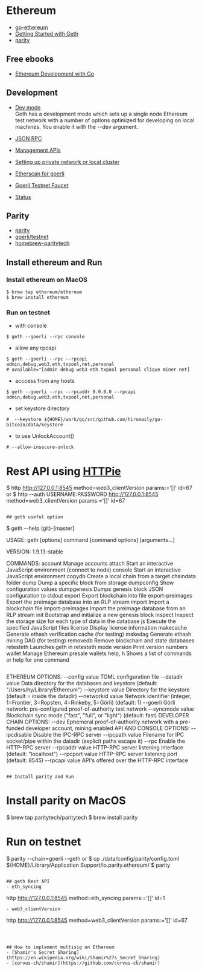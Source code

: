 # Ethereum

- [go-ethereum](https://github.com/ethereum/go-ethereum)
- [Getting Started with Geth](https://geth.ethereum.org/docs/getting-started)
- [parity](https://www.parity.io/ethereum/)

## Free ebooks
- [Ethereum Development with Go](https://goethereumbook.org/en/)

## Development
- [Dev mode](https://geth.ethereum.org/getting-started/dev-mode)  
Geth has a development mode which sets up a single node Ethereum test network with a number of options optimized for developing on local machines. You enable it with the --dev argument.

- [JSON RPC](https://github.com/ethereum/wiki/wiki/JSON-RPC)
- [Management APIs](https://github.com/ethereum/go-ethereum/wiki/Management-APIs)
- [Setting up private network or local cluster](https://github.com/ethereum/go-ethereum/wiki/Setting-up-private-network-or-local-cluster)
- [Etherscan for goerli](https://goerli.etherscan.io/)
- [Goerli Testnet Faucet](https://goerli-faucet.slock.it/)
- [Status](https://stats.goerli.net/)

## Parity
- [parity](https://www.parity.io/ethereum/)
- [goerli/testnet](https://github.com/goerli/testnet)
- [homebrew-paritytech](https://github.com/paritytech/homebrew-paritytech)

## Install ethereum and Run
### Install ethereum on MacOS
```
$ brew tap ethereum/ethereum
$ brew install ethereum
```

### Run on testnet
- with console
```
$ geth --goerli --rpc console
```
- allow any rpcapi
```
$ geth --goerli --rpc --rpcapi admin,debug,web3,eth,txpool,net,personal
# available="[admin debug web3 eth txpool personal clique miner net]
```
- acccess from any hosts
```
$ geth --goerli --rpc --rpcaddr 0.0.0.0 --rpcapi admin,debug,web3,eth,txpool,net,personal
```
- set keystore directory
```
#  --keystore ${HOME}/work/go/src/github.com/hiromaily/go-bitcoin/data/keystore
```
- to use UnlockAccount()
```
# --allow-insecure-unlock
```

# Rest API using [HTTPie](https://httpie.org/)
$ http http://127.0.0.1:8545 method=web3_clientVersion params:='[]' id=67
 or
$ http --auth USERNAME:PASSWORD http://127.0.0.1:8545 method=web3_clientVersion params:='[]' id=67
```

## geth useful option
```
$ geth --help                                                                                                                                                         (git)-[master]

USAGE:
   geth [options] command [command options] [arguments...]

VERSION:
   1.9.13-stable

COMMANDS:
   account                            Manage accounts
   attach                             Start an interactive JavaScript environment (connect to node)
   console                            Start an interactive JavaScript environment
   copydb                             Create a local chain from a target chaindata folder
   dump                               Dump a specific block from storage
   dumpconfig                         Show configuration values
   dumpgenesis                        Dumps genesis block JSON configuration to stdout
   export                             Export blockchain into file
   export-preimages                   Export the preimage database into an RLP stream
   import                             Import a blockchain file
   import-preimages                   Import the preimage database from an RLP stream
   init                               Bootstrap and initialize a new genesis block
   inspect                            Inspect the storage size for each type of data in the database
   js                                 Execute the specified JavaScript files
   license                            Display license information
   makecache                          Generate ethash verification cache (for testing)
   makedag                            Generate ethash mining DAG (for testing)
   removedb                           Remove blockchain and state databases
   retesteth                          Launches geth in retesteth mode
   version                            Print version numbers
   wallet                             Manage Ethereum presale wallets
   help, h                            Shows a list of commands or help for one command
```
```
ETHEREUM OPTIONS:
  --config value                      TOML configuration file
  --datadir value                     Data directory for the databases and keystore (default: "/Users/hy/Library/Ethereum")
  --keystore value                    Directory for the keystore (default = inside the datadir)
  --networkid value                   Network identifier (integer, 1=Frontier, 3=Ropsten, 4=Rinkeby, 5=Görli) (default: 1)
  --goerli                            Görli network: pre-configured proof-of-authority test network
  --syncmode value                    Blockchain sync mode ("fast", "full", or "light") (default: fast)
DEVELOPER CHAIN OPTIONS:
  --dev                               Ephemeral proof-of-authority network with a pre-funded developer account, mining enabled
API AND CONSOLE OPTIONS:
  --ipcdisable                        Disable the IPC-RPC server
  --ipcpath value                     Filename for IPC socket/pipe within the datadir (explicit paths escape it)
  --rpc                               Enable the HTTP-RPC server
  --rpcaddr value                     HTTP-RPC server listening interface (default: "localhost")
  --rpcport value                     HTTP-RPC server listening port (default: 8545)
  --rpcapi value                      API's offered over the HTTP-RPC interface
```

## Install parity and Run
```
# Install parity on MacOS
$ brew tap paritytech/paritytech
$ brew install parity

# Run on testnet
$ parity --chain=goerli --geth
 or
$ cp ./data/config/parity/config.toml ${HOME}/Library/Application Support/io.parity.ethereum/
$ parity
```

## geth Rest API
- eth_syncing
```
http http://127.0.0.1:8545 method=eth_syncing params:='[]' id=1
```
- web3_clientVersion
```
http http://127.0.0.1:8545 method=web3_clientVersion params:='[]' id=67
```



## How to implement multisig on Ethereum
- [Shamir's Secret Sharing](https://en.wikipedia.org/wiki/Shamir%27s_Secret_Sharing)
- [corvus-ch/shamir](https://github.com/corvus-ch/shamir)
